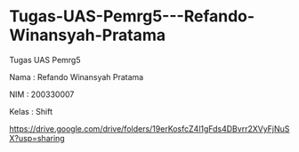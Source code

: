 # Tugas-UAS-Pemrg5---Refando-Winansyah-Pratama
Tugas UAS Pemrg5 

Nama : Refando Winansyah Pratama

NIM : 200330007

Kelas : Shift

https://drive.google.com/drive/folders/19erKosfcZ4l1gFds4DBvrr2XVyFjNuSX?usp=sharing
